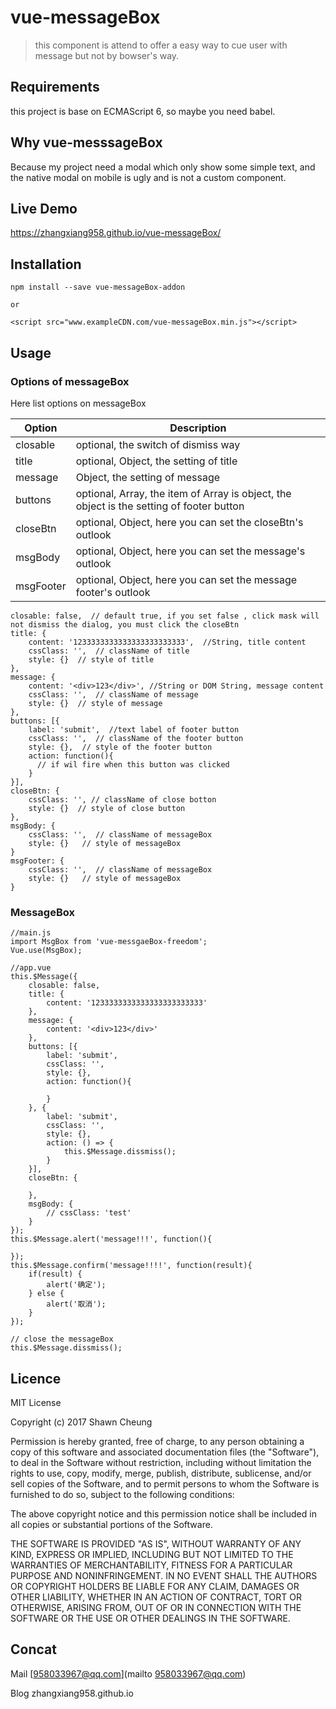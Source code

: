# vue-messageBox

> this component is attend to offer a easy way to cue user with message but not by bowser's way.

## Requirements
this project is base on ECMAScript 6, so maybe you need babel.
## Why vue-messsageBox
Because my project need a modal which only show some simple text, and the native modal on mobile is ugly and is not a custom component.
## Live Demo

https://zhangxiang958.github.io/vue-messageBox/
## Installation
```
npm install --save vue-messageBox-addon

or

<script src="www.exampleCDN.com/vue-messageBox.min.js"></script>
```
## Usage
### Options of messageBox
Here list options on messageBox

| Option | Description |
| ----- | ----- |
| closable | optional, the switch of dismiss way |
| title | optional, Object, the setting of title |
| message | Object, the setting of message |
| buttons | optional, Array, the item of Array is object, the object is the setting of footer button |
| closeBtn | optional, Object, here you can set the closeBtn's outlook |
| msgBody | optional, Object, here you can set the message's outlook |
| msgFooter | optional, Object, here you can set the message footer's outlook |
```
closable: false,  // default true, if you set false , click mask will not dismiss the dialog, you must click the closeBtn 
title: { 
    content: '1233333333333333333333333',  //String, title content 
    cssClass: '',  // className of title
    style: {}  // style of title
},
message: {
    content: '<div>123</div>', //String or DOM String, message content
    cssClass: '',  // className of message
    style: {}  // style of message
},
buttons: [{
    label: 'submit',  //text label of footer button
    cssClass: '',  // className of the footer button
    style: {},  // style of the footer button
    action: function(){
      // if wil fire when this button was clicked
    }
}],
closeBtn: {
    cssClass: '', // className of close botton
    style: {}  // style of close button
},
msgBody: {
    cssClass: '',  // className of messageBox
    style: {}   // style of messageBox
}
msgFooter: {
    cssClass: '',  // className of messageBox
    style: {}   // style of messageBox
}
```

### MessageBox
```
//main.js
import MsgBox from 'vue-messgaeBox-freedom';
Vue.use(MsgBox);

//app.vue
this.$Message({
    closable: false,
    title: {
        content: '1233333333333333333333333'
    },
    message: {
        content: '<div>123</div>'
    },
    buttons: [{
        label: 'submit',
        cssClass: '',
        style: {},
        action: function(){

        }
    }, {
        label: 'submit',
        cssClass: '',
        style: {},
        action: () => {
            this.$Message.dissmiss();
        }
    }],
    closeBtn: {

    },
    msgBody: {
        // cssClass: 'test'
    }
});
this.$Message.alert('message!!!', function(){

});
this.$Message.confirm('message!!!!', function(result){
    if(result) {
        alert('确定');
    } else {
        alert('取消'); 
    }
});

// close the messageBox
this.$Message.dissmiss();
```

## Licence
MIT License

Copyright (c) 2017 Shawn Cheung

Permission is hereby granted, free of charge, to any person obtaining a copy of this software and associated documentation files (the "Software"), to deal in the Software without restriction, including without limitation the rights to use, copy, modify, merge, publish, distribute, sublicense, and/or sell copies of the Software, and to permit persons to whom the Software is furnished to do so, subject to the following conditions:

The above copyright notice and this permission notice shall be included in all copies or substantial portions of the Software.

THE SOFTWARE IS PROVIDED "AS IS", WITHOUT WARRANTY OF ANY KIND, EXPRESS OR IMPLIED, INCLUDING BUT NOT LIMITED TO THE WARRANTIES OF MERCHANTABILITY, FITNESS FOR A PARTICULAR PURPOSE AND NONINFRINGEMENT. IN NO EVENT SHALL THE AUTHORS OR COPYRIGHT HOLDERS BE LIABLE FOR ANY CLAIM, DAMAGES OR OTHER LIABILITY, WHETHER IN AN ACTION OF CONTRACT, TORT OR OTHERWISE, ARISING FROM, OUT OF OR IN CONNECTION WITH THE SOFTWARE OR THE USE OR OTHER DEALINGS IN THE SOFTWARE.


## Concat
Mail [958033967@qq.com](mailto 958033967@qq.com)

Blog zhangxiang958.github.io
